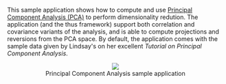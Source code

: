 This sample application shows how to compute and use [Principal Component Analysis (PCA)](http://accord.googlecode.com/svn/docs/html/T_Accord_Statistics_Analysis_PrincipalComponentAnalysis.htm) to perform dimensionality redution. The application (and the thus framework)
support both correlation and covariance variants of the analysis, and is able to compute projections and reversions from the PCA space. By default, the application comes with the sample data given by Lindsay's on her excellent _Tutorial on Principal Component Analysis_.

<p align='center'>
<img src='http://accord.googlecode.com/svn/wiki/samples/accord-statistics-pca-img.png' />
<br />Principal Component Analysis sample application<br>
</p><br />